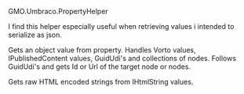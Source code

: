 GMO.Umbraco.PropertyHelper

I find this helper especially useful when retrieving values i intended to serialize as json.

Gets an object value from property.
Handles Vorto values, IPublishedContent values,
GuidUdi's and collections of nodes.
Follows GuidUdi's and gets Id or Url of the target node or nodes.

Gets raw HTML encoded strings from IHtmlString values.
